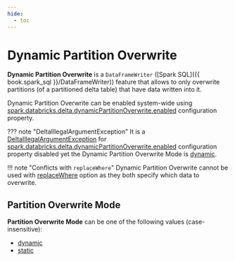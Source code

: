 ```yaml
---
hide:
  - toc
---
```


# Dynamic Partition Overwrite

**Dynamic Partition Overwrite** is a `DataFrameWriter` ([Spark SQL]({{ book.spark_sql }}/DataFrameWriter)) feature that allows to only overwrite partitions (of a partitioned delta table) that have data written into it.

Dynamic Partition Overwrite can be enabled system-wide using [spark.databricks.delta.dynamicPartitionOverwrite.enabled](../configuration-properties/index.md#dynamicPartitionOverwrite.enabled) configuration property.

??? note "DeltaIllegalArgumentException"
    It is a [DeltaIllegalArgumentException](../spark-connector/DeltaWriteOptionsImpl.md#isDynamicPartitionOverwriteMode) for [spark.databricks.delta.dynamicPartitionOverwrite.enabled](../configuration-properties/index.md#dynamicPartitionOverwrite.enabled) configuration property disabled yet the Dynamic Partition Overwrite Mode is [dynamic](../spark-connector/DeltaOptions.md#DYNAMIC).

!!! note "Conflicts with `replaceWhere`"
    Dynamic Partition Overwrite cannot be used with [replaceWhere](../spark-connector/options.md#replaceWhere) option as they both specify which data to overwrite.

## Partition Overwrite Mode

**Partition Overwrite Mode** can be one of the following values (case-insensitive):

* [dynamic](../spark-connector/DeltaOptions.md#DYNAMIC)
* [static](../spark-connector/DeltaOptions.md#STATIC)
